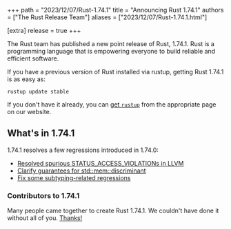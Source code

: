 +++
path = "2023/12/07/Rust-1.74.1"
title = "Announcing Rust 1.74.1"
authors = ["The Rust Release Team"]
aliases = ["2023/12/07/Rust-1.74.1.html"]

[extra]
release = true
+++

The Rust team has published a new point release of Rust, 1.74.1. Rust is a
programming language that is empowering everyone to build reliable and
efficient software.

If you have a previous version of Rust installed via rustup, getting Rust
1.74.1 is as easy as:

```
rustup update stable
```

If you don't have it already, you can [get `rustup`][rustup] from the
appropriate page on our website.

[rustup]: https://www.rust-lang.org/install.html

## What's in 1.74.1

1.74.1 resolves a few regressions introduced in 1.74.0:

- [Resolved spurious STATUS_ACCESS_VIOLATIONs in LLVM](https://github.com/rust-lang/rust/pull/118464)
- [Clarify guarantees for std::mem::discriminant](https://github.com/rust-lang/rust/pull/118006)
- [Fix some subtyping-related regressions](https://github.com/rust-lang/rust/pull/116415)

### Contributors to 1.74.1

Many people came together to create Rust 1.74.1. We couldn't have done it
without all of you. [Thanks!](https://thanks.rust-lang.org/rust/1.74.1/)
